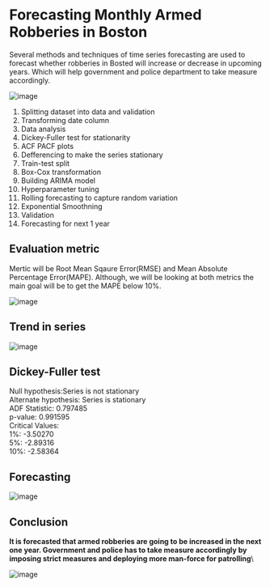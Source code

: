 # Forecasting Monthly Armed Robberies in Boston
Several methods and techniques of time series forecasting are used to forecast whether robberies in Bosted will increase or decrease in upcoming years. Which will help government and police department to take measure accordingly.

![image](https://user-images.githubusercontent.com/71747522/117823611-499a9d80-b28b-11eb-9267-a15d933f545c.png)


1. Splitting dataset into data and validation
2. Transforming date column
3. Data analysis
4. Dickey-Fuller test for stationarity
5. ACF PACF plots
6. Defferencing to make the series stationary
7. Train-test split
8. Box-Cox transformation
9. Building ARIMA model
10. Hyperparameter tuning
11. Rolling forecasting to capture random variation
12. Exponential Smoothning
13. Validation
14. Forecasting for next 1 year

## Evaluation metric
Mertic will be Root Mean Sqaure Error(RMSE) and Mean Absolute Percentage Error(MAPE). Although, we will be looking at both metrics the main goal will be to get the MAPE below 10%.

![image](https://user-images.githubusercontent.com/71747522/117994560-445a5300-b35e-11eb-91c6-dc12fe990e99.png)


## Trend in series
![image](https://user-images.githubusercontent.com/71747522/117823692-60d98b00-b28b-11eb-88ca-d63fa1de38d0.png)

## Dickey-Fuller test
Null hypothesis:Series is not stationary<br>
Alternate hypothesis: Series is stationary<br>
ADF Statistic: 0.797485<br>
p-value: 0.991595<br>
Critical Values:<br>
	1%: -3.50270<br>
	5%: -2.89316<br>
	10%: -2.58364<br>
  
## Forecasting
![image](https://user-images.githubusercontent.com/71747522/117823901-9a11fb00-b28b-11eb-997f-a1b135cf13c6.png)

## Conclusion
**It is forecasted that armed robberies are going to be increased in the next one year. Government and police has to take measure accordingly by imposing strict measures and deploying more man-force for patrolling**\

![image](https://user-images.githubusercontent.com/71747522/117994958-8daaa280-b35e-11eb-984b-e26d639d7d7b.png)



